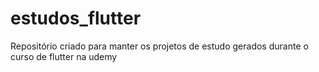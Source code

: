 # estudos_flutter
Repositório criado para manter os projetos de estudo gerados durante o curso de flutter na udemy
